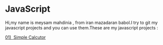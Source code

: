 # JavaScript

Hi,my name is meysam mahdinia , from iran mazadaran babol.I try to git my javascript projects and you can use them.These are my javascript projects :

<a href="https://github.com/developer6669/JavaScript/tree/Calculator">01)
  <img src='https://user-images.githubusercontent.com/87698767/175292178-2bf73334-3cb5-4660-9368-0f36a437b94a.png' alt='' />
  Simple Calcutor
</a>

<!---
```html
<h2>Example of code</h2>
<a href="#">ddd</a>
<pre>
    <div class="container">
        <div class="block two first">
            <h2>Your title</h2>
            <div class="wrap">
            //Your content
            </div>
        </div>
    </div>
</pre>
```
-->
